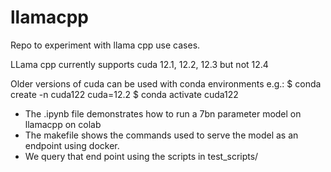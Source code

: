 # llamacpp

Repo to experiment with llama cpp use cases.

LLama cpp currently supports cuda 12.1, 12.2, 12.3 but not 12.4

Older versions of cuda can be used with conda environments e.g.:
$ conda create -n cuda122 cuda=12.2
$ conda activate cuda122

* The .ipynb file demonstrates how to run a 7bn parameter model on llamacpp on colab
* The makefile shows the commands used to serve the model as an endpoint using docker.
* We query that end point using the scripts in test_scripts/ 